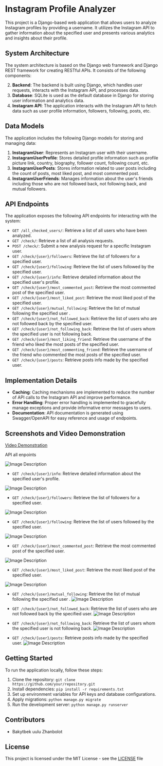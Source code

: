 # Instagram Profile Analyzer

This project is a Django-based web application that allows users to analyze Instagram profiles by providing a username. It utilizes the Instagram API to gather information about the specified user and presents various analytics and insights about their profile.


## System Architecture

The system architecture is based on the Django web framework and Django REST framework for creating RESTful APIs. It consists of the following components:

2. **Backend**: The backend is built using Django, which handles user requests, interacts with the Instagram API, and processes data.
3. **Database**: SQLite is used as the default database in Django for storing user information and analytics data.
4. **Instagram API**: The application interacts with the Instagram API to fetch data such as user profile information, followers, following, posts, etc.

## Data Models

The application includes the following Django models for storing and managing data:

1. **InstagramUser**: Represents an Instagram user with their username.
2. **InstagramUserProfile**: Stores detailed profile information such as profile picture link, country, biography, follower count, following count, etc.
3. **InstagramUserPosts**: Stores information related to user posts including the count of posts, most liked post, and most commented post.
4. **InstagramUserFriends**: Manages information about the user's friends including those who are not followed back, not following back, and mutual followers.

## API Endpoints

The application exposes the following API endpoints for interacting with the system:

- `GET /all_checked_users/`: Retrieve a list of all users who have been analyzed.
- `GET /check/`: Retrieve a list of all analysis requests.
- `POST /check/`: Submit a new analysis request for a specific Instagram user.
- `GET /check/{user}/followers`: Retrieve the list of followers for a specified user.
- `GET /check/{user}/following`: Retrieve the list of users followed by the specified user.
- `GET /check/{user}/info`: Retrieve detailed information about the specified user's profile.
- `GET /check/{user}/most_commented_post`: Retrieve the most commented post of the specified user.
- `GET /check/{user}/most_liked_post`: Retrieve the most liked post of the specified user.
- `GET /check/{user}/mutual_following`: Retrieve the list of mutual following the specified user .
- `GET /check/{user}/not_followed_back`: Retrieve the list of users who are not followed back by the specified user.
- `GET /check/{user}/not_following_back`: Retrieve the list of users whom the specified user is not following back.
- `GET /check/{user}/most_liking_friend`: Retrieve the username of the friend who liked the most posts of the specified user.
- `GET /check/{user}/most_commenting_friend`: Retrieve the username of the friend who commented the most posts of the specified user.
- `GET /check/{user}/posts`: Retrieve posts info made by the specified user.

## Implementation Details

- **Caching**: Caching mechanisms are implemented to reduce the number of API calls to the Instagram API and improve performance.
- **Error Handling**: Proper error handling is implemented to gracefully manage exceptions and provide informative error messages to users.
- **Documentation**: API documentation is generated using Swagger/OpenAPI for easy reference and usage of endpoints.

## Screenshots and Video Demonstration

[Video Demonstration](https://drive.google.com/drive/u/0/folders/1CAEaqrNKoDaMBcWxZbluy9pv_HquZ1q3)

API all enpoints

![Image Description](https://github.com/kaydurgu/insta_analysis/blob/main/imgs/Screenshot_11.png)

- `GET /check/{user}/info`: Retrieve detailed information about the specified user's profile.

![Image Description](https://github.com/kaydurgu/insta_analysis/blob/main/imgs/Screenshot_12.png)

- `GET /check/{user}/followers`: Retrieve the list of followers for a specified user.

![Image Description](https://github.com/kaydurgu/insta_analysis/blob/main/imgs/Screenshot_13.png)

- `GET /check/{user}/following`: Retrieve the list of users followed by the specified user.

![Image Description](https://github.com/kaydurgu/insta_analysis/blob/main/imgs/Screenshot_14.png)

- `GET /check/{user}/most_commented_post`: Retrieve the most commented post of the specified user.

![Image Description](https://github.com/kaydurgu/insta_analysis/blob/main/imgs/Screenshot_15.png)

- `GET /check/{user}/most_liked_post`: Retrieve the most liked post of the specified user.

![Image Description](https://github.com/kaydurgu/insta_analysis/blob/main/imgs/Screenshot_16.png)

- `GET /check/{user}/mutual_following`: Retrieve the list of mutual following the specified user .
![Image Description](https://github.com/kaydurgu/insta_analysis/blob/main/imgs/Screenshot_17.png)


- `GET /check/{user}/not_followed_back`: Retrieve the list of users who are not followed back by the specified user.
![Image Description](https://github.com/kaydurgu/insta_analysis/blob/main/imgs/Screenshot_18.png)

- `GET /check/{user}/not_following_back`: Retrieve the list of users whom the specified user is not following back.
![Image Description](https://github.com/kaydurgu/insta_analysis/blob/main/imgs/Screenshot_19.png)

- `GET /check/{user}/posts`: Retrieve posts info made by the specified user.
![Image Description](https://github.com/kaydurgu/insta_analysis/blob/main/imgs/Screenshot_20.png)

## Getting Started

To run the application locally, follow these steps:

1. Clone the repository: `git clone https://github.com/your/repository.git`
2. Install dependencies: `pip install -r requirements.txt`
3. Set up environment variables for API keys and database configurations.
4. Apply migrations: `python manage.py migrate`
5. Run the development server: `python manage.py runserver`

## Contributors

- Bakytbek uulu Zhanbolot

## License

This project is licensed under the MIT License - see the [LICENSE](LICENSE) file
